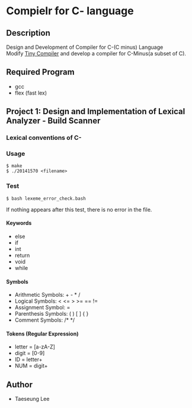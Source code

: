 # Compielr for C- language
## Description
Design and Development of Compiler for C-(C minus) Language  
Modify [Tiny Compiler](http://www.cs.sjsu.edu/faculty/louden/cmptext/) and develop a compiler for C-Minus(a subset of C).

## Required Program
* gcc
* flex (fast lex)

## Project 1: Design and Implementation of Lexical Analyzer - Build Scanner
### Lexical conventions of C-

### Usage
```
$ make
$ ./20141570 <filename>
```
### Test
```
$ bash lexeme_error_check.bash
```
If nothing appears after this test, there is no error in the file.

#### Keywords
 - else
 - if
 - int
 - return
 - void
 - while
#### Symbols
 - Arithmetic Symbols: \+ \- \* /
 - Logical Symbols: < <= \> \>= == \!=
 - Assignment Symbol: =
 - Parenthesis Symbols: ( ) [ ] { }
 - Comment Symbols: /* */
#### Tokens (Regular Expression)
 - letter = [a-zA-Z]
 - digit = [0-9]
 - ID = letter+
 - NUM = digit+

## Author
 * Taeseung Lee
